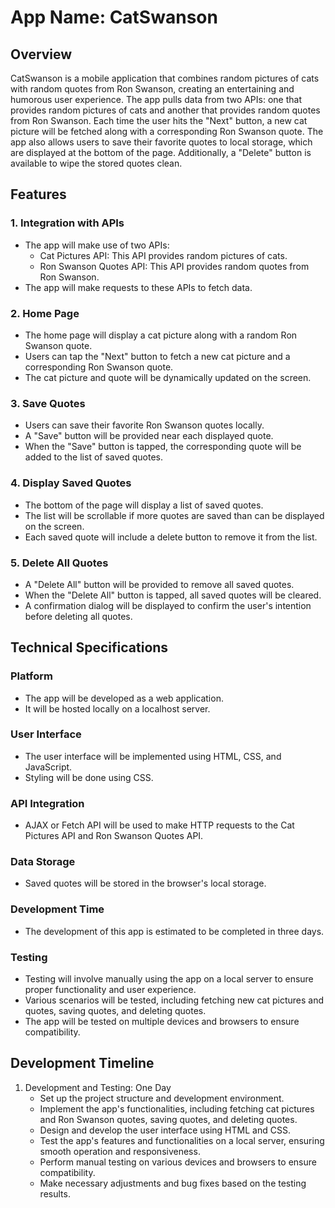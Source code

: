 # App Name: CatSwanson

## Overview

CatSwanson is a mobile application that combines random pictures of cats with random quotes from Ron Swanson, creating an entertaining and humorous user experience. The app pulls data from two APIs: one that provides random pictures of cats and another that provides random quotes from Ron Swanson. Each time the user hits the "Next" button, a new cat picture will be fetched along with a corresponding Ron Swanson quote. The app also allows users to save their favorite quotes to local storage, which are displayed at the bottom of the page. Additionally, a "Delete" button is available to wipe the stored quotes clean.

## Features

### 1. Integration with APIs

- The app will make use of two APIs:
  - Cat Pictures API: This API provides random pictures of cats.
  - Ron Swanson Quotes API: This API provides random quotes from Ron Swanson.
- The app will make requests to these APIs to fetch data.

### 2. Home Page

- The home page will display a cat picture along with a random Ron Swanson quote.
- Users can tap the "Next" button to fetch a new cat picture and a corresponding Ron Swanson quote.
- The cat picture and quote will be dynamically updated on the screen.

### 3. Save Quotes

- Users can save their favorite Ron Swanson quotes locally.
- A "Save" button will be provided near each displayed quote.
- When the "Save" button is tapped, the corresponding quote will be added to the list of saved quotes.

### 4. Display Saved Quotes

- The bottom of the page will display a list of saved quotes.
- The list will be scrollable if more quotes are saved than can be displayed on the screen.
- Each saved quote will include a delete button to remove it from the list.

### 5. Delete All Quotes

- A "Delete All" button will be provided to remove all saved quotes.
- When the "Delete All" button is tapped, all saved quotes will be cleared.
- A confirmation dialog will be displayed to confirm the user's intention before deleting all quotes.

## Technical Specifications

### Platform

- The app will be developed as a web application.
- It will be hosted locally on a localhost server.

### User Interface

- The user interface will be implemented using HTML, CSS, and JavaScript.
- Styling will be done using CSS.

### API Integration

- AJAX or Fetch API will be used to make HTTP requests to the Cat Pictures API and Ron Swanson Quotes API.

### Data Storage

- Saved quotes will be stored in the browser's local storage.

### Development Time

- The development of this app is estimated to be completed in three days.

### Testing

- Testing will involve manually using the app on a local server to ensure proper functionality and user experience.
- Various scenarios will be tested, including fetching new cat pictures and quotes, saving quotes, and deleting quotes.
- The app will be tested on multiple devices and browsers to ensure compatibility.

## Development Timeline

1. Development and Testing: One Day
   - Set up the project structure and development environment.
   - Implement the app's functionalities, including fetching cat pictures and Ron Swanson quotes, saving quotes, and deleting quotes.
   - Design and develop the user interface using HTML and CSS.
   - Test the app's features and functionalities on a local server, ensuring smooth operation and responsiveness.
   - Perform manual testing on various devices and browsers to ensure compatibility.
   - Make necessary adjustments and bug fixes based on the testing results.
